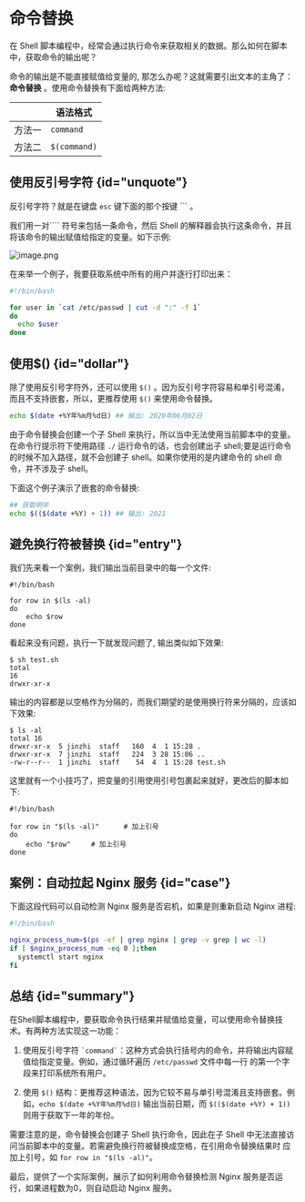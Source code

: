 # 命令替换

在 Shell 脚本编程中，经常会通过执行命令来获取相关的数据。那么如何在脚本中，获取命令的输出呢？

命令的输出是不能直接赋值给变量的, 那怎么办呢？这就需要引出文本的主角了： **命令替换** 。使用命令替换有下面给两种方法:

|     | 语法格式         |
|-----|--------------|
| 方法一 | `command`    |
| 方法二 | `$(command)` |


## 使用反引号字符 {id="unquote"}

反引号字符？就是在键盘 `esc` 键下面的那个按键 ``` 。

我们用一对```` 符号来包括一条命令，然后 Shell 的解释器会执行这条命令，并且将该命令的输出赋值给指定的变量。如下示例:

![image.png](http://file-linker.oss-cn-hangzhou.aliyuncs.com/ua1b4s4YZwShU76JK9YF.png)

在来举一个例子，我要获取系统中所有的用户并逐行打印出来：

```bash
#!/bin/bash

for user in `cat /etc/passwd | cut -d ":" -f 1`
do
  echo $user
done
```

## 使用$() {id="dollar"}

除了使用反引号字符外，还可以使用 `$()` 。因为反引号字符容易和单引号混淆，而且不支持嵌套，所以，更推荐使用 `$()` 来使用命令替换。
```bash
echo $(date +%Y年%m月%d日) ## 输出: 2020年06月02日
```
由于命令替换会创建一个子 Shell 来执行，所以当中无法使用当前脚本中的变量。在命令行提示符下使用路径 `./` 运行命令的话，也会创建出子 shell;要是运行命令的时候不加入路径，就不会创建子 shell。如果你使用的是内建命令的 shell 命令，并不涉及子 shell。

下面这个例子演示了嵌套的命令替换:
```bash
## 获取明年
echo $(($(date +%Y) + 1)) ## 输出: 2021
```

## 避免换行符被替换 {id="entry"}

我们先来看一个案例，我们输出当前目录中的每一个文件:
```shell
#!/bin/bash

for row in $(ls -al)
do
	echo $row
done
```
看起来没有问题，执行一下就发现问题了, 输出类似如下效果:
```shell
$ sh test.sh
total
16
drwxr-xr-x
```
输出的内容都是以空格作为分隔的，而我们期望的是使用换行符来分隔的，应该如下效果:
```shell
$ ls -al
total 16
drwxr-xr-x  5 jinzhi  staff   160  4  1 15:28 .
drwxr-xr-x  7 jinzhi  staff   224  3 28 15:06 ..
-rw-r--r--  1 jinzhi  staff    54  4  1 15:28 test.sh
```
这里就有一个小技巧了，把变量的引用使用引号包裹起来就好，更改后的脚本如下:
```shell
#!/bin/bash

for row in "$(ls -al)"		# 加上引号
do
	echo "$row"		# 加上引号
done
```
## 案例：自动拉起 Nginx 服务 {id="case"}

下面这段代码可以自动检测 Nginx 服务是否宕机，如果是则重新启动 Nginx 进程:
```bash
#!/bin/bash

nginx_process_num=$(ps -ef | grep nginx | grep -v grep | wc -l)
if [ $nginx_process_num -eq 0 ];then
  systemctl start nginx
fi
```

## 总结 {id="summary"}

在Shell脚本编程中，要获取命令执行结果并赋值给变量，可以使用命令替换技术。有两种方法实现这一功能：

1. 使用反引号字符 `` `command` ``：这种方式会执行括号内的命令，并将输出内容赋值给指定变量。例如，通过循环遍历 `/etc/passwd` 文件中每一行
的第一个字段来打印系统所有用户。

2. 使用 `$()` 结构：更推荐这种语法，因为它较不易与单引号混淆且支持嵌套。例如，`echo $(date +%Y年%m月%d日)` 输出当前日期，而
`$(($(date +%Y) + 1))` 则用于获取下一年的年份。

需要注意的是，命令替换会创建子 Shell 执行命令，因此在子 Shell 中无法直接访问当前脚本中的变量。若需避免换行符被替换成空格，在引用命令替换结果时
应加上引号，如 `for row in "$(ls -al)"`。

最后，提供了一个实际案例，展示了如何利用命令替换检测 Nginx 服务是否运行，如果进程数为0，则自动启动 Nginx 服务。